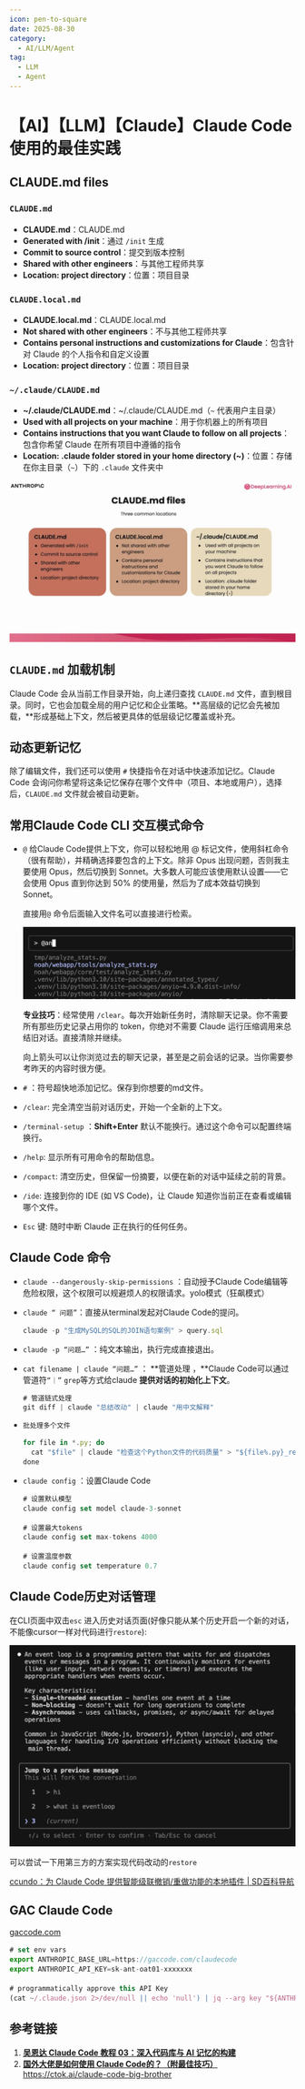 ```yaml
---
icon: pen-to-square
date: 2025-08-30
category:
  - AI/LLM/Agent
tag:
  - LLM
  - Agent
---
```


# 【AI】【LLM】【Claude】Claude Code使用的最佳实践

## **CLAUDE.md files**

### **`CLAUDE.md`**

- **CLAUDE.md**：CLAUDE.md
- **Generated with /init**：通过 `/init` 生成
- **Commit to source control**：提交到版本控制
- **Shared with other engineers**：与其他工程师共享
- **Location: project directory**：位置：项目目录

### **`CLAUDE.local.md`**

- **CLAUDE.local.md**：CLAUDE.local.md
- **Not shared with other engineers**：不与其他工程师共享
- **Contains personal instructions and customizations for Claude**：包含针对 Claude 的个人指令和自定义设置
- **Location: project directory**：位置：项目目录

### **`~/.claude/CLAUDE.md`**

- **~/.claude/CLAUDE.md**：~/.claude/CLAUDE.md（`~` 代表用户主目录）
- **Used with all projects on your machine**：用于你机器上的所有项目
- **Contains instructions that you want Claude to follow on all projects**：包含你希望 Claude 在所有项目中遵循的指令
- **Location: .claude folder stored in your home directory (~)**：位置：存储在你主目录（`~`）下的 `.claude` 文件夹中

![image.png](%E3%80%90AI%E3%80%91%E3%80%90LLM%E3%80%91%E3%80%90Claude%E3%80%91Claude%20Code%E4%BD%BF%E7%94%A8%E7%9A%84%E6%9C%80%E4%BD%B3%E5%AE%9E%E8%B7%B5%2025d1866cd30f80ce8fa6cd4aad8570e8/image.png)

## `CLAUDE.md` **加载机制**

Claude Code 会从当前工作目录开始，向上递归查找 `CLAUDE.md` 文件，直到根目录。同时，它也会加载全局的用户记忆和企业策略。**高层级的记忆会先被加载，**形成基础上下文，然后被更具体的低层级记忆覆盖或补充。

## **动态更新记忆**

除了编辑文件，我们还可以使用 `#` 快捷指令在对话中快速添加记忆。Claude Code 会询问你希望将这条记忆保存在哪个文件中（项目、本地或用户），选择后，`CLAUDE.md` 文件就会被自动更新。

## 常用Claude Code CLI 交互模式命令

- `@` 给Claude Code提供上下文，你可以轻松地用 @ 标记文件，使用斜杠命令（很有帮助），并精确选择要包含的上下文。除非 Opus 出现问题，否则我主要使用 Opus，然后切换到 Sonnet。大多数人可能应该使用默认设置——它会使用 Opus 直到你达到 50% 的使用量，然后为了成本效益切换到 Sonnet。
    
    直接用`@` 命令后面输入文件名可以直接进行检索。
    
    ![image.png](%E3%80%90AI%E3%80%91%E3%80%90LLM%E3%80%91%E3%80%90Claude%E3%80%91Claude%20Code%E4%BD%BF%E7%94%A8%E7%9A%84%E6%9C%80%E4%BD%B3%E5%AE%9E%E8%B7%B5%2025d1866cd30f80ce8fa6cd4aad8570e8/image%201.png)
    
    **专业技巧**：经常使用 `/clear`。每次开始新任务时，清除聊天记录。你不需要所有那些历史记录占用你的 token，你绝对不需要 Claude 运行压缩调用来总结旧对话。直接清除并继续。
    
    向上箭头可以让你浏览过去的聊天记录，甚至是之前会话的记录。当你需要参考昨天的内容时很方便。
    
- `#` ：符号超快地添加记忆。保存到你想要的md文件。
- `/clear`: 完全清空当前对话历史，开始一个全新的上下文。
- `/terminal-setup` ：**Shift+Enter** 默认不能换行。通过这个命令可以配置终端换行。
- `/help`: 显示所有可用命令的帮助信息。
- `/compact`: 清空历史，但保留一份摘要，以便在新的对话中延续之前的背景。
- `/ide`: 连接到你的 IDE (如 VS Code)，让 Claude 知道你当前正在查看或编辑哪个文件。
- `Esc` 键: 随时中断 Claude 正在执行的任何任务。

## Claude Code 命令

- `claude --dangerously-skip-permissions` ：自动授予Claude Code编辑等危险权限，这个权限可以规避烦人的权限请求。yolo模式（狂飙模式）
- `claude “ 问题”`：直接从terminal发起对Claude Code的提问。
    
    ```jsx
    claude -p "生成MySQL的SQL的JOIN语句案例" > query.sql
    ```
    
- `claude -p “问题…”` ：纯文本输出，执行完成直接退出。
- `cat filename | claude “问题…”` ： **管道处理 ，**Claude Code可以通过管道符`“｜”` `grep`等方式给claude **提供对话的初始化上下文**。
    
    ```jsx
    # 管道链式处理
    git diff | claude "总结改动" | claude "用中文解释"
    ```
    
- `批处理多个文件`
    
    ```jsx
    for file in *.py; do
      cat "$file" | claude "检查这个Python文件的代码质量" > "${file%.py}_review.txt"
    done
    ```
    
- `claude config` ：设置Claude Code
    
    ```jsx
    # 设置默认模型
    claude config set model claude-3-sonnet
    
    # 设置最大tokens
    claude config set max-tokens 4000
    
    # 设置温度参数
    claude config set temperature 0.7
    ```
    

## Claude Code历史对话管理

在CLI页面中双击`esc` 进入历史对话页面(好像只能从某个历史开启一个新的对话，不能像cursor一样对代码进行`restore`):

![image.png](%E3%80%90AI%E3%80%91%E3%80%90LLM%E3%80%91%E3%80%90Claude%E3%80%91Claude%20Code%E4%BD%BF%E7%94%A8%E7%9A%84%E6%9C%80%E4%BD%B3%E5%AE%9E%E8%B7%B5%2025d1866cd30f80ce8fa6cd4aad8570e8/image%202.png)

可以尝试一下用第三方的方案实现代码改动的`restore`

[ccundo：为 Claude Code 提供智能级联撤销/重做功能的本地插件 | SD百科导航](https://sd114.wiki/14107.html)

## GAC Claude Code

[gaccode.com](https://gaccode.com/dashboard)

```jsx
# set env vars
export ANTHROPIC_BASE_URL=https://gaccode.com/claudecode
export ANTHROPIC_API_KEY=sk-ant-oat01-xxxxxxx 

# programmatically approve this API Key
(cat ~/.claude.json 2>/dev/null || echo 'null') | jq --arg key "${ANTHROPIC_API_KEY: -20}" '(. // {}) | .customApiKeyResponses.approved |= ([.[]?, $key] | unique)' > ~/.claude.json.tmp && mv ~/.claude.json.tmp ~/.claude.json
```

## 参考链接

1. [**吴恩达 Claude Code 教程 03：深入代码库与 AI 记忆的构建**](https://mp.weixin.qq.com/s/5LvwLn2d5kxqThfKElLX2g)
2. [**国外大佬是如何使用 Claude Code的？（附最佳技巧）**](https://www.builder.io/blog/claude-code)https://ctok.ai/claude-code-big-brother
